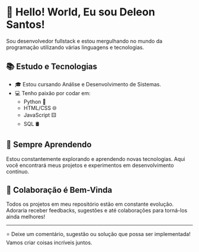 # 👋 Hello! World, Eu sou Deleon Santos!


Sou desenvolvedor fullstack e estou mergulhando no mundo da programação utilizando várias linguagens e tecnologias.

## 📚 Estudo e Tecnologias

- 🎓 Estou cursando Análise e Desenvolvimento de Sistemas.
- 💻 Tenho paixão por codar em:
  - Python 🐍
  - HTML/CSS 🌐
  - JavaScript 🟨
  - SQL 🛢️

## 👀 Sempre Aprendendo

Estou constantemente explorando e aprendendo novas tecnologias. Aqui você encontrará meus projetos e experimentos em desenvolvimento contínuo.

## 💞️ Colaboração é Bem-Vinda

Todos os projetos em meu repositório estão em constante evolução. Adoraria receber feedbacks, sugestões e até colaborações para torná-los ainda melhores!

---

⭐️ Deixe um comentário, sugestão ou solução que possa ser implementada! Vamos criar coisas incríveis juntos.
